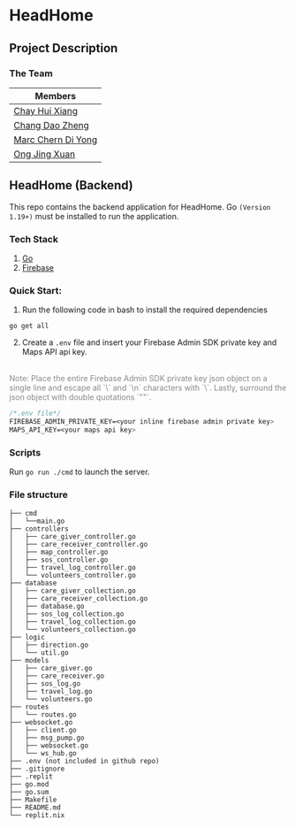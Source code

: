 # HeadHome 

## Project Description

### The Team

| Members                                             | 
| --------------------------------------------------- | 
| [Chay Hui Xiang](https://github.com/chayhuixang)    | 
| [Chang Dao Zheng](https://github.com/changdaozheng) |
| [Marc Chern Di Yong](https://github.com/Trigon25)   | 
| [Ong Jing Xuan](https://github.com/ongjx16)         |

## HeadHome (Backend)
This repo contains the backend application for HeadHome.
Go `(Version 1.19+)` must be installed to run the application.

### Tech Stack
1. [Go](https://go.dev/)
2. [Firebase](https://firebase.google.com/)

### Quick Start:
1. Run the following code in bash to install the required dependencies
```
go get all
```
2. Create a `.env` file and insert your Firebase Admin SDK private key and Maps API api key. 
<br>
<font color="#888888">
    Note: Place the entire Firebase Admin SDK private key json object on a single line and escape all `\` and `\n` characters with `\`. Lastly, surround the json object with double quotations `""`.
</font>

```css
/*.env file*/
FIREBASE_ADMIN_PRIVATE_KEY=<your inline firebase admin private key>
MAPS_API_KEY=<your maps api key>
```

### Scripts
Run `go run ./cmd` to launch the server.

### File structure
```tree
├── cmd
│   └──main.go
├── controllers
│   ├── care_giver_controller.go
│   ├── care_receiver_controller.go
│   ├── map_controller.go
│   ├── sos_controller.go
│   ├── travel_log_controller.go
│   └── volunteers_controller.go
├── database
│   ├── care_giver_collection.go
│   ├── care_receiver_collection.go
│   ├── database.go
│   ├── sos_log_collection.go
│   ├── travel_log_collection.go
│   └── volunteers_collection.go
├── logic
│   ├── direction.go
│   └── util.go
├── models
│   ├── care_giver.go
│   ├── care_receiver.go
│   ├── sos_log.go
│   ├── travel_log.go
│   └── volunteers.go
├── routes
│   └── routes.go
├── websocket.go
│   ├── client.go
│   ├── msg_pump.go
│   ├── websocket.go
│   └── ws_hub.go
├── .env (not included in github repo)
├── .gitignore
├── .replit
├── go.mod
├── go.sum
├── Makefile
├── README.md
└── replit.nix
```
